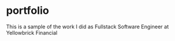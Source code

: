 # portfolio

This is a sample of the work I did as Fullstack Software Engineer at Yellowbrick Financial
